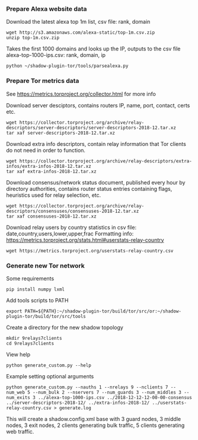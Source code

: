 ### Prepare Alexa website data

Download the latest alexa top 1m list, csv file: rank, domain
```
wget http://s3.amazonaws.com/alexa-static/top-1m.csv.zip
unzip top-1m.csv.zip
```

Takes the first 1000 domains and looks up the IP, outputs to the csv file alexa-top-1000-ips.csv: rank, domain, ip
```
python ~/shadow-plugin-tor/tools/parsealexa.py
```


### Prepare Tor metrics data
See https://metrics.torproject.org/collector.html for more info

Download server desciptors, contains routers IP, name, port, contact, certs etc.
```
wget https://collector.torproject.org/archive/relay-descriptors/server-descriptors/server-descriptors-2018-12.tar.xz
tar xaf server-descriptors-2018-12.tar.xz
```

Download extra info descriptors, contain relay information that Tor clients do not need in order to function.
```
wget https://collector.torproject.org/archive/relay-descriptors/extra-infos/extra-infos-2018-12.tar.xz
tar xaf extra-infos-2018-12.tar.xz
```

Download consensus/network status document, published every hour by directory authorities, contains router status entries containing flags, heuristics used for relay selection, etc.
```
wget https://collector.torproject.org/archive/relay-descriptors/consensuses/consensuses-2018-12.tar.xz
tar xaf consensuses-2018-12.tar.xz
```

Download relay users by country statistics in csv file: date,country,users,lower,upper,frac
Formatting info: https://metrics.torproject.org/stats.html#userstats-relay-country
```
wget https://metrics.torproject.org/userstats-relay-country.csv
```


### Generate new Tor network

Some requirements
```
pip install numpy lxml
```

Add tools scripts to PATH
```
export PATH=${PATH}:~/shadow-plugin-tor/build/tor/src/or:~/shadow-plugin-tor/build/tor/src/tools
```

Create a directory for the new shadow topology
```
mkdir 9relays7clients
cd 9relays7clients
```

View help
```
python generate_custom.py --help
```

Example setting optional arguments
```
python generate_custom.py --nauths 1 --nrelays 9 --nclients 7 --num_web 5 --num_bulk 2 --nservers 7 --num_guards 3 --num_middles 3 --num_exits 3 ../alexa-top-1000-ips.csv ../2018-12-12-12-00-00-consensus ../server-descriptors-2018-12/ ../extra-infos-2018-12/ ../userstats-relay-country.csv > generate.log
```
This will create a shadow.config.xml base with 3 guard nodes, 3 middle nodes, 3 exit nodes, 2 clients generating bulk traffic, 5 clients generating web traffic. 
